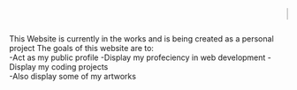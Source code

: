 <marquee><h1>Portfolio Website</h1></marquee>
This Website is currently in the works and is being created as a personal project 
The goals of this website are to: <br>
-Act as my public profile
-Display my profeciency in web development
-Display my coding projects  
-Also display some of my artworks 

